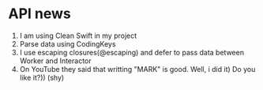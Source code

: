 #  API news
1. I am using Clean Swift in my project
2. Parse data using CodingKeys
3. I use escaping closures(@escaping) and defer to pass data between Worker and Interactor 
4. On YouTube they said that writting "MARK" is good. Well, i did it) Do you like it?)) (shy)

